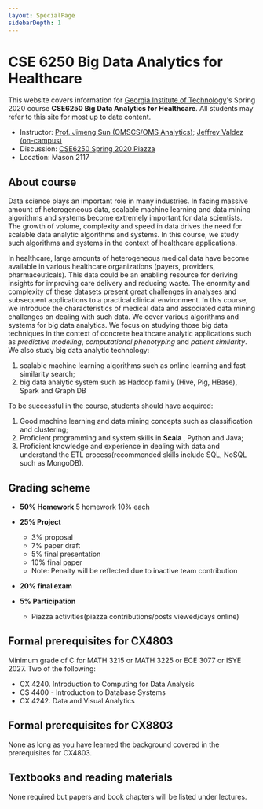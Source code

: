 ```yaml
---
layout: SpecialPage
sidebarDepth: 1
---
```

# CSE 6250 Big Data Analytics for Healthcare

<div class="main-explain-area jumbotron">

This website covers information for [Georgia Institute of Technology](//www.gatech.edu)'s Spring 2020 course **CSE6250 Big Data Analytics for Healthcare**.  All students may refer to this site for most up to date content.

+ Instructor: [Prof. Jimeng Sun (OMSCS/OMS Analytics)](//sunlab.org); [Jeffrey Valdez (on-campus)](https://www.cc.gatech.edu/people/jeffrey-valdez)
+ Discussion: [CSE6250 Spring 2020 Piazza](http://piazza.com/gatech/spring2020/cse6250)
+ Location: Mason 2117

</div>

## About course

Data science plays an important role in many industries. In facing massive amount of heterogeneous data, scalable machine learning and data mining algorithms and systems become extremely important for data scientists. The growth of volume, complexity and speed in data drives the need for scalable data analytic algorithms and systems. In this course, we study such algorithms and systems in the context of healthcare applications.

In healthcare, large amounts of heterogeneous medical data have become available in various healthcare organizations (payers, providers, pharmaceuticals). This data could be an enabling resource for deriving insights for improving care delivery and reducing waste. The enormity and complexity of these datasets present great challenges in analyses and subsequent applications to a practical clinical environment. In this course, we  introduce the characteristics of medical data and associated data mining challenges on dealing with such data. We cover various algorithms and systems for big data analytics. We focus on studying those big data techniques in the context of concrete healthcare analytic applications such as _predictive modeling_, _computational phenotyping_ and _patient similarity_. We also study big data analytic technology:

1. scalable machine learning algorithms such as online learning and fast similarity search;
2. big data analytic system such as Hadoop family (Hive, Pig, HBase), Spark and Graph DB

To be successful in the course, students should have acquired:

1. Good machine learning and data mining concepts such as classification and clustering;
2. Proficient programming and system skills in  <b> Scala </b>, Python and Java;
3. Proficient knowledge and experience in dealing with data and understand the ETL process(recommended skills include SQL, NoSQL such as MongoDB).

## Grading scheme

- **50% Homework**
  5 homework 10% each

- **25% Project**
  - 3%  proposal
  - 7% paper draft
  - 5% final presentation
  - 10% final paper
  - Note: Penalty will be reflected due to inactive team contribution
- **20% final exam**

- **5%  Participation**
  - Piazza activities(piazza contributions/posts viewed/days online)

## Formal prerequisites for CX4803

Minimum grade of C for
MATH 3215 or MATH 3225 or ECE 3077 or ISYE 2027. Two of the following:

- CX 4240. Introduction to Computing for Data Analysis
- CS 4400 - Introduction to Database Systems
- CX 4242. Data and Visual Analytics

## Formal prerequisites for CX8803

None as long as you have learned the background covered in the prerequisites for CX4803.

## Textbooks and reading materials

None required but papers and book chapters will be listed under lectures.
